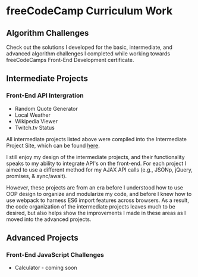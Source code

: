 # freeCodeCamp Curriculum Work

## Algorithm Challenges
Check out the solutions I developed for the basic, intermediate, and advanced algorithm challenges I completed while working towards freeCodeCamps Front-End Development certificate.

## Intermediate Projects
### Front-End API Intergration
* Random Quote Generator
* Local Weather
* Wikipedia Viewer
* Twitch.tv Status

All intermediate projects listed above were compiled into the Intermediate Project Site, which can be found [here](https://freecodecamp.ryandorman.tech).

I still enjoy my design of the intermediate projects, and their functionality speaks to my ability to integrate API's on the front-end. For each project I aimed to use a different method for my AJAX API calls (e.g., JSONp, jQuery, promises, & aync/await). 

However, these projects are from an era before I understood how to use OOP design to organize and modularize my code, and before I knew how to use webpack to harness ES6 import features across browsers. As a result, the code organization of the intermediate projects leaves much to be desired, but also helps show the improvements I made in these areas as I moved into the advanced projects.

## Advanced Projects
### Front-End JavaScript Challenges
* Calculator - coming soon